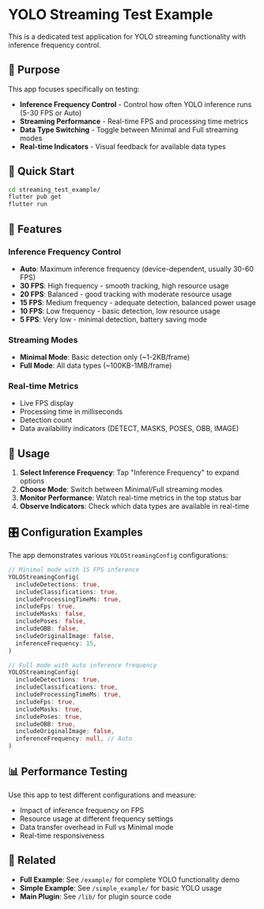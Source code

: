 # YOLO Streaming Test Example

This is a dedicated test application for YOLO streaming functionality with inference frequency control.

## 🎯 Purpose

This app focuses specifically on testing:
- **Inference Frequency Control** - Control how often YOLO inference runs (5-30 FPS or Auto)
- **Streaming Performance** - Real-time FPS and processing time metrics
- **Data Type Switching** - Toggle between Minimal and Full streaming modes
- **Real-time Indicators** - Visual feedback for available data types

## 🚀 Quick Start

```bash
cd streaming_test_example/
flutter pub get
flutter run
```

## 📱 Features

### **Inference Frequency Control**
- **Auto**: Maximum inference frequency (device-dependent, usually 30-60 FPS)
- **30 FPS**: High frequency - smooth tracking, high resource usage
- **20 FPS**: Balanced - good tracking with moderate resource usage  
- **15 FPS**: Medium frequency - adequate detection, balanced power usage
- **10 FPS**: Low frequency - basic detection, low resource usage
- **5 FPS**: Very low - minimal detection, battery saving mode

### **Streaming Modes**
- **Minimal Mode**: Basic detection only (~1-2KB/frame)
- **Full Mode**: All data types (~100KB-1MB/frame)

### **Real-time Metrics**
- Live FPS display
- Processing time in milliseconds
- Detection count
- Data availability indicators (DETECT, MASKS, POSES, OBB, IMAGE)

## 🔧 Usage

1. **Select Inference Frequency**: Tap "Inference Frequency" to expand options
2. **Choose Mode**: Switch between Minimal/Full streaming modes
3. **Monitor Performance**: Watch real-time metrics in the top status bar
4. **Observe Indicators**: Check which data types are available in real-time

## 🎛️ Configuration Examples

The app demonstrates various `YOLOStreamingConfig` configurations:

```dart
// Minimal mode with 15 FPS inference
YOLOStreamingConfig(
  includeDetections: true,
  includeClassifications: true,
  includeProcessingTimeMs: true,
  includeFps: true,
  includeMasks: false,
  includePoses: false,
  includeOBB: false,
  includeOriginalImage: false,
  inferenceFrequency: 15,
)

// Full mode with auto inference frequency
YOLOStreamingConfig(
  includeDetections: true,
  includeClassifications: true,
  includeProcessingTimeMs: true,
  includeFps: true,
  includeMasks: true,
  includePoses: true,
  includeOBB: true,
  includeOriginalImage: false,
  inferenceFrequency: null, // Auto
)
```

## 📊 Performance Testing

Use this app to test different configurations and measure:
- Impact of inference frequency on FPS
- Resource usage at different frequency settings
- Data transfer overhead in Full vs Minimal mode
- Real-time responsiveness

## 🔗 Related

- **Full Example**: See `/example/` for complete YOLO functionality demo
- **Simple Example**: See `/simple_example/` for basic YOLO usage
- **Main Plugin**: See `/lib/` for plugin source code